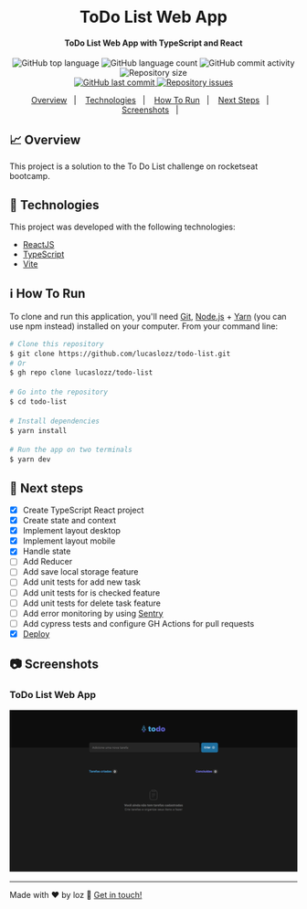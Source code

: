 <h1 align="center">
  <br>
   ToDo List Web App
</h1>

<h4 align="center">
   ToDo List Web App with TypeScript and React
</h4>
<p align="center">
  <img alt="GitHub top language" src="https://img.shields.io/github/languages/top/lucaslozz/todo-list">

  <img alt="GitHub language count" src="https://img.shields.io/github/languages/count/lucaslozz/todo-list">
  
  <img alt="GitHub commit activity" src="https://img.shields.io/github/commit-activity/m/lucaslozz/todo-list">

  <img alt="Repository size" src="https://img.shields.io/github/repo-size/lucaslozz/todo-list">
  <br />
  <a href="https://github.com/lucaslozz/todo-list/commits/main">
    <img alt="GitHub last commit" src="https://img.shields.io/github/last-commit/lucaslozz/todo-list">
  </a>

  <a href="https://github.com/lucaslozz/todo-list/issues">
    <img alt="Repository issues" src="https://img.shields.io/github/issues/lucaslozz/todo-list">
  </a>

 

  
</p>

<p align="center">
  <a href="#chart_with_upwards_trend-overview">Overview</a>&nbsp;&nbsp;&nbsp;|&nbsp;&nbsp;&nbsp;
  <a href="#rocket-technologies">Technologies</a>&nbsp;&nbsp;&nbsp;|&nbsp;&nbsp;&nbsp;
  <a href="#information_source-how-to-run">How To Run</a>&nbsp;&nbsp;&nbsp;|&nbsp;&nbsp;&nbsp;
  <a href="#runner-next-steps">Next Steps</a>&nbsp;&nbsp;&nbsp;|&nbsp;&nbsp;&nbsp;
  <a href="#camera-screenshots">Screenshots</a>&nbsp;&nbsp;&nbsp;|&nbsp;&nbsp;&nbsp;
</p>

## :chart_with_upwards_trend: Overview

This project is a solution to the To Do List challenge on rocketseat bootcamp.

## :rocket: Technologies

This project was developed with the following technologies:

- [ReactJS](https://reactjs.org)
- [TypeScript](https://www.typescriptlang.org/)
- [Vite](https://vitejs.dev/)

## :information_source: How To Run

To clone and run this application, you'll need [Git](https://git-scm.com), [Node.js](https://nodejs.org/en/) + [Yarn](https://yarnpkg.com/) (you can use npm instead) installed on your computer. From your command line:

```bash
# Clone this repository
$ git clone https://github.com/lucaslozz/todo-list.git
# Or
$ gh repo clone lucaslozz/todo-list

# Go into the repository
$ cd todo-list

# Install dependencies
$ yarn install

# Run the app on two terminals
$ yarn dev
```

## :runner: Next steps

- [x] Create TypeScript React project
- [x] Create state and context
- [x] Implement layout desktop
- [x] Implement layout mobile
- [x] Handle state
- [ ] Add Reducer
- [ ] Add save local storage feature
- [ ] Add unit tests for add new task
- [ ] Add unit tests for is checked feature
- [ ] Add unit tests for delete task feature
- [ ] Add error monitoring by using [Sentry](https://sentry.io/)
- [ ] Add cypress tests and configure GH Actions for pull requests
- [x] [Deploy](https://todo-list-4jse.vercel.app/)

## :camera: Screenshots

### ToDo List Web App

![image](https://github.com/lucaslozz/todo-list/blob/main/src/assets/readme/web-screen.png?raw=true)

---

Made with ♥ by loz :wave: [Get in touch!](https://www.linkedin.com/in/lozz/)
